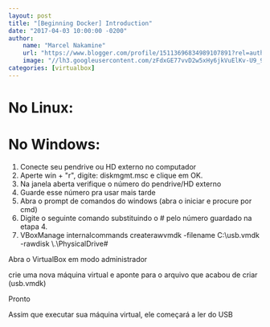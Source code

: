 ```yaml
---
layout: post
title: "[Beginning Docker] Introduction"
date: "2017-04-03 10:00:00 -0200"
author:
    name: "Marcel Nakamine"
    url: "https://www.blogger.com/profile/15113696834989107891?rel=author"
    image: "//lh3.googleusercontent.com/zFdxGE77vvD2w5xHy6jkVuElKv-U9_9qLkRYK8OnbDeJPtjSZ82UPq5w6hJ-SA=w35"
categories: [virtualbox]
---
```


# No Linux:

# No Windows:

1. Conecte seu pendrive ou HD externo no computador
1. Aperte win + "r", digite: diskmgmt.msc e clique em OK.
1. Na janela aberta verifique o número do pendrive/HD externo
1. Guarde esse número pra usar mais tarde
1. Abra o prompt de comandos do windows (abra o iniciar e procure por cmd)
1. Digite o seguinte comando substituindo o # pelo número guardado na etapa 4.
1. VBoxManage internalcommands createrawvmdk -filename C:\usb.vmdk -rawdisk \\.\PhysicalDrive#

Abra o VirtualBox em modo administrador

crie uma nova máquina virtual e aponte para o arquivo que acabou de criar (usb.vmdk)

Pronto

Assim que executar sua máquina virtual, ele começará a ler do USB
